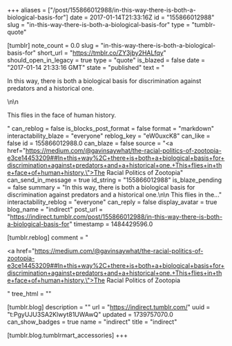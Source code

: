 +++
aliases = ["/post/155866012988/in-this-way-there-is-both-a-biological-basis-for"]
date = 2017-01-14T21:33:16Z
id = "155866012988"
slug = "in-this-way-there-is-both-a-biological-basis-for"
type = "tumblr-quote"

[tumblr]
note_count = 0.0
slug = "in-this-way-there-is-both-a-biological-basis-for"
short_url = "https://tmblr.co/ZY3jby2HALfqy"
should_open_in_legacy = true
type = "quote"
is_blazed = false
date = "2017-01-14 21:33:16 GMT"
state = "published"
text = "<p>In this way, there is both a biological basis for discrimination against predators and a historical one.</p>\n\n<p>This flies in the face of human history.</p>"
can_reblog = false
is_blocks_post_format = false
format = "markdown"
interactability_blaze = "everyone"
reblog_key = "eW0uxcK8"
can_like = false
id = 155866012988.0
can_blaze = false
source = "<a href=\"https://medium.com/@gavinsaywhat/the-racial-politics-of-zootopia-e3ce14453209##In+this+way%2C+there+is+both+a+biological+basis+for+discrimination+against+predators+and+a+historical+one.+This+flies+in+the+face+of+human+history.\">The Racial Politics of Zootopia</a>"
can_send_in_message = true
id_string = "155866012988"
is_blaze_pending = false
summary = "In this way, there is both a biological basis for discrimination against predators and a historical one.\n\n This flies in the..."
interactability_reblog = "everyone"
can_reply = false
display_avatar = true
blog_name = "indirect"
post_url = "https://indirect.tumblr.com/post/155866012988/in-this-way-there-is-both-a-biological-basis-for"
timestamp = 1484429596.0

[tumblr.reblog]
comment = "<p><a href=\"https://medium.com/@gavinsaywhat/the-racial-politics-of-zootopia-e3ce14453209##In+this+way%2C+there+is+both+a+biological+basis+for+discrimination+against+predators+and+a+historical+one.+This+flies+in+the+face+of+human+history.\">The Racial Politics of Zootopia</a></p>"
tree_html = ""

[tumblr.blog]
description = ""
url = "https://indirect.tumblr.com/"
uuid = "t:PgyUJU3SA2Klwyt81UWAwQ"
updated = 1739757070.0
can_show_badges = true
name = "indirect"
title = "indirect"

[tumblr.blog.tumblrmart_accessories]
+++
